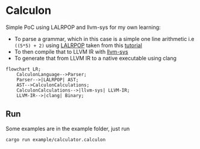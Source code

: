 # Calculon

Simple PoC using LALRPOP and llvm-sys for my own learning:
- To parse a grammar, which in this case is a simple one line arithmetic i.e `((5*5) + 2)` using [LALRPOP](https://crates.io/crates/lalrpop) taken from this [tutorial](http://lalrpop.github.io/lalrpop/tutorial/004_full_expressions.html)
- To then compile that to LLVM IR with [llvm-sys](https://crates.io/crates/llvm-sys)
- To generate that from LLVM IR to a native executable using clang 

```mermaid
flowchart LR;
    CalculonLanguage-->Parser;
    Parser-->|LALRPOP| AST;
    AST-->CalculonCalculations;
    CalculonCalculations-->|llvm-sys| LLVM-IR;
    LLVM-IR-->|clang| Binary;
```

## Run

Some examples are in the example folder, just run 

```
cargo run example/calculator.calculon
```


